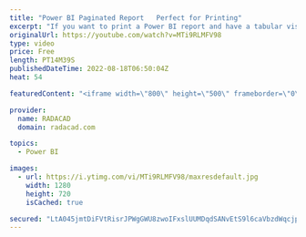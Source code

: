 ```yaml
---
title: "Power BI Paginated Report   Perfect for Printing"
excerpt: "If you want to print a Power BI report and have a tabular visual in your report (such as a table or matrix), then your options are limited. Fortunately, Power BI Paginated report can help with that. In this article and video, I’ll explain the paginated report and the differences between that and a normal"
originalUrl: https://youtube.com/watch?v=MTi9RLMFV98
type: video
price: Free
length: PT14M39S
publishedDateTime: 2022-08-18T06:50:04Z
heat: 54

featuredContent: "<iframe width=\"800\" height=\"500\" frameborder=\"0\" src=\"https://www.youtube.com/embed/MTi9RLMFV98\" allow=\"accelerometer; autoplay; encrypted-media; gyroscope; picture-in-picture\" allowfullscreen></iframe>"

provider:
  name: RADACAD
  domain: radacad.com

topics:
  - Power BI

images:
  - url: https://i.ytimg.com/vi/MTi9RLMFV98/maxresdefault.jpg
    width: 1280
    height: 720
    isCached: true

secured: "LtA045jmtDiFVtRisrJPWgGWU8zwoIFxslUUMDqdSANvEtS9l6caVbzdWqcjp45MjgSW6Rb0vVgeijJO1Esdh6T/RGa7q3ggVuYQQCeKuIWF5yA+gOY4MfquJ90EXhelrfggHWDjOd6X9WVnoySndwBZFgEwu5yl0VjrqZxbtuBZKPa7Gm2pCiXwYk1723os1tjpHIfCdTQZ2xNO7Gb3cdfVyFVU4vjnEtKL5gZyiEiZhJeRD5YGt4EfRCQHr7qCXNCE3zTIZ1ccgBTEosxOZCapWAs9BOmt7za2FYO39PfbD1DYpmilEF+yo4ykeqf/WfRLRWC5skQSF2oYDi2o6AtAuZrL4Iod3qL7EfQ0fd7f9kzYRTtgyGMbaV4AyhzLiGirrAIYlgTuuzhbdPf6OKrIhMb11qFRORyTHoc7qw0=;+04hyUaZ7a2XcYmdKGQNeA=="
---
```



